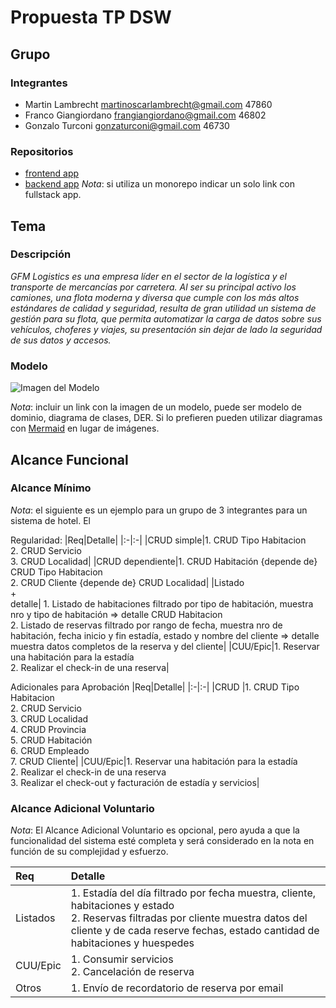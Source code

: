 # Propuesta TP DSW

## Grupo
### Integrantes
* Martin Lambrecht <martinoscarlambrecht@gmail.com> 47860
* Franco Giangiordano <frangiangiordano@gmail.com> 46802
* Gonzalo Turconi <gonzaturconi@gmail.com> 46730

### Repositorios
* [frontend app](https://github.com/franGiangiordano/TTADS-Frontend.git)
* [backend app](https://github.com/franGiangiordano/TTADS-Backend.git)
*Nota*: si utiliza un monorepo indicar un solo link con fullstack app.

## Tema
### Descripción
*GFM Logistics es una empresa líder en el sector de la logística y el transporte de mercancías por carretera. Al ser su principal activo los camiones, una flota moderna y diversa que cumple con los más altos estándares de calidad y seguridad, resulta de gran utilidad un sistema de gestión para su flota, que permita automatizar la carga de datos sobre sus vehículos, choferes y viajes, su presentación sin dejar de lado la seguridad de sus datos y accesos.*

### Modelo
![Imagen del Modelo](https://postimg.cc/dhCPjNb5)

*Nota*: incluir un link con la imagen de un modelo, puede ser modelo de dominio, diagrama de clases, DER. Si lo prefieren pueden utilizar diagramas con [Mermaid](https://mermaid.js.org) en lugar de imágenes.

## Alcance Funcional 

### Alcance Mínimo

*Nota*: el siguiente es un ejemplo para un grupo de 3 integrantes para un sistema de hotel. El 

Regularidad:
|Req|Detalle|
|:-|:-|
|CRUD simple|1. CRUD Tipo Habitacion<br>2. CRUD Servicio<br>3. CRUD Localidad|
|CRUD dependiente|1. CRUD Habitación {depende de} CRUD Tipo Habitacion<br>2. CRUD Cliente {depende de} CRUD Localidad|
|Listado<br>+<br>detalle| 1. Listado de habitaciones filtrado por tipo de habitación, muestra nro y tipo de habitación => detalle CRUD Habitacion<br> 2. Listado de reservas filtrado por rango de fecha, muestra nro de habitación, fecha inicio y fin estadía, estado y nombre del cliente => detalle muestra datos completos de la reserva y del cliente|
|CUU/Epic|1. Reservar una habitación para la estadía<br>2. Realizar el check-in de una reserva|


Adicionales para Aprobación
|Req|Detalle|
|:-|:-|
|CRUD |1. CRUD Tipo Habitacion<br>2. CRUD Servicio<br>3. CRUD Localidad<br>4. CRUD Provincia<br>5. CRUD Habitación<br>6. CRUD Empleado<br>7. CRUD Cliente|
|CUU/Epic|1. Reservar una habitación para la estadía<br>2. Realizar el check-in de una reserva<br>3. Realizar el check-out y facturación de estadía y servicios|


### Alcance Adicional Voluntario

*Nota*: El Alcance Adicional Voluntario es opcional, pero ayuda a que la funcionalidad del sistema esté completa y será considerado en la nota en función de su complejidad y esfuerzo.

|Req|Detalle|
|:-|:-|
|Listados |1. Estadía del día filtrado por fecha muestra, cliente, habitaciones y estado <br>2. Reservas filtradas por cliente muestra datos del cliente y de cada reserve fechas, estado cantidad de habitaciones y huespedes|
|CUU/Epic|1. Consumir servicios<br>2. Cancelación de reserva|
|Otros|1. Envío de recordatorio de reserva por email|

